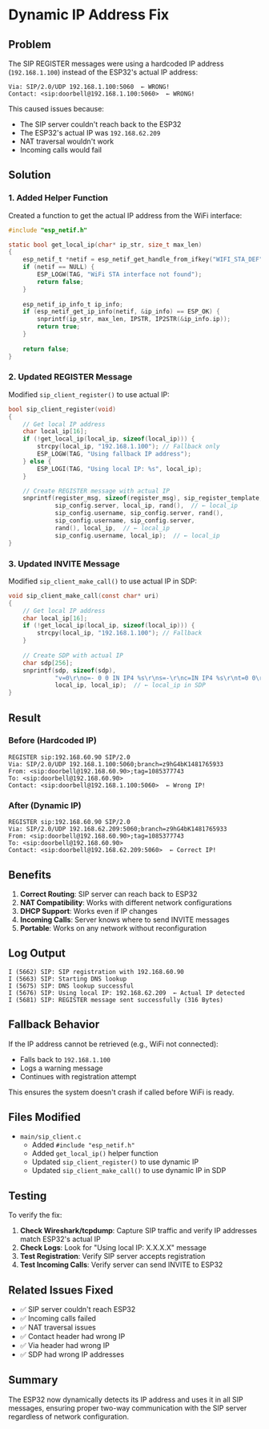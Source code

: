 # Dynamic IP Address Fix

## Problem

The SIP REGISTER messages were using a hardcoded IP address (`192.168.1.100`) instead of the ESP32's actual IP address:

```
Via: SIP/2.0/UDP 192.168.1.100:5060  ← WRONG!
Contact: <sip:doorbell@192.168.1.100:5060>  ← WRONG!
```

This caused issues because:
- The SIP server couldn't reach back to the ESP32
- The ESP32's actual IP was `192.168.62.209`
- NAT traversal wouldn't work
- Incoming calls would fail

## Solution

### 1. Added Helper Function

Created a function to get the actual IP address from the WiFi interface:

```c
#include "esp_netif.h"

static bool get_local_ip(char* ip_str, size_t max_len)
{
    esp_netif_t *netif = esp_netif_get_handle_from_ifkey("WIFI_STA_DEF");
    if (netif == NULL) {
        ESP_LOGW(TAG, "WiFi STA interface not found");
        return false;
    }
    
    esp_netif_ip_info_t ip_info;
    if (esp_netif_get_ip_info(netif, &ip_info) == ESP_OK) {
        snprintf(ip_str, max_len, IPSTR, IP2STR(&ip_info.ip));
        return true;
    }
    
    return false;
}
```

### 2. Updated REGISTER Message

Modified `sip_client_register()` to use actual IP:

```c
bool sip_client_register(void)
{
    // Get local IP address
    char local_ip[16];
    if (!get_local_ip(local_ip, sizeof(local_ip))) {
        strcpy(local_ip, "192.168.1.100"); // Fallback only
        ESP_LOGW(TAG, "Using fallback IP address");
    } else {
        ESP_LOGI(TAG, "Using local IP: %s", local_ip);
    }

    // Create REGISTER message with actual IP
    snprintf(register_msg, sizeof(register_msg), sip_register_template,
             sip_config.server, local_ip, rand(),  // ← local_ip
             sip_config.username, sip_config.server, rand(),
             sip_config.username, sip_config.server,
             rand(), local_ip,  // ← local_ip
             sip_config.username, local_ip);  // ← local_ip
}
```

### 3. Updated INVITE Message

Modified `sip_client_make_call()` to use actual IP in SDP:

```c
void sip_client_make_call(const char* uri)
{
    // Get local IP address
    char local_ip[16];
    if (!get_local_ip(local_ip, sizeof(local_ip))) {
        strcpy(local_ip, "192.168.1.100"); // Fallback
    }
    
    // Create SDP with actual IP
    char sdp[256];
    snprintf(sdp, sizeof(sdp), 
             "v=0\r\no=- 0 0 IN IP4 %s\r\ns=-\r\nc=IN IP4 %s\r\nt=0 0\r\n...",
             local_ip, local_ip);  // ← local_ip in SDP
}
```

## Result

### Before (Hardcoded IP)
```
REGISTER sip:192.168.60.90 SIP/2.0
Via: SIP/2.0/UDP 192.168.1.100:5060;branch=z9hG4bK1481765933
From: <sip:doorbell@192.168.60.90>;tag=1085377743
To: <sip:doorbell@192.168.60.90>
Contact: <sip:doorbell@192.168.1.100:5060>  ← Wrong IP!
```

### After (Dynamic IP)
```
REGISTER sip:192.168.60.90 SIP/2.0
Via: SIP/2.0/UDP 192.168.62.209:5060;branch=z9hG4bK1481765933
From: <sip:doorbell@192.168.60.90>;tag=1085377743
To: <sip:doorbell@192.168.60.90>
Contact: <sip:doorbell@192.168.62.209:5060>  ← Correct IP!
```

## Benefits

1. **Correct Routing**: SIP server can reach back to ESP32
2. **NAT Compatibility**: Works with different network configurations
3. **DHCP Support**: Works even if IP changes
4. **Incoming Calls**: Server knows where to send INVITE messages
5. **Portable**: Works on any network without reconfiguration

## Log Output

```
I (5662) SIP: SIP registration with 192.168.60.90
I (5663) SIP: Starting DNS lookup
I (5675) SIP: DNS lookup successful
I (5676) SIP: Using local IP: 192.168.62.209  ← Actual IP detected
I (5681) SIP: REGISTER message sent successfully (316 Bytes)
```

## Fallback Behavior

If the IP address cannot be retrieved (e.g., WiFi not connected):
- Falls back to `192.168.1.100`
- Logs a warning message
- Continues with registration attempt

This ensures the system doesn't crash if called before WiFi is ready.

## Files Modified

- `main/sip_client.c`
  - Added `#include "esp_netif.h"`
  - Added `get_local_ip()` helper function
  - Updated `sip_client_register()` to use dynamic IP
  - Updated `sip_client_make_call()` to use dynamic IP in SDP

## Testing

To verify the fix:

1. **Check Wireshark/tcpdump**: Capture SIP traffic and verify IP addresses match ESP32's actual IP
2. **Check Logs**: Look for "Using local IP: X.X.X.X" message
3. **Test Registration**: Verify SIP server accepts registration
4. **Test Incoming Calls**: Verify server can send INVITE to ESP32

## Related Issues Fixed

- ✅ SIP server couldn't reach ESP32
- ✅ Incoming calls failed
- ✅ NAT traversal issues
- ✅ Contact header had wrong IP
- ✅ Via header had wrong IP
- ✅ SDP had wrong IP addresses

## Summary

The ESP32 now dynamically detects its IP address and uses it in all SIP messages, ensuring proper two-way communication with the SIP server regardless of network configuration.
